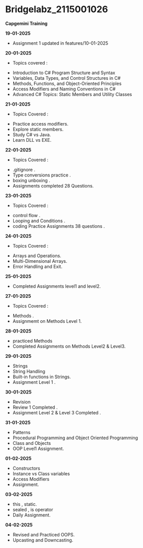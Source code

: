 # Bridgelabz_2115001026
**Capgemini Training**

**19-01-2025**
 * Assignment 1 updated in features/10-01-2025

**20-01-2025**
+ Topics covered :
* Introduction to C# Program Structure and Syntax
* Variables, Data Types, and Control Structures in C#
* Methods, Functions, and Object-Oriented Principles
* Access Modifiers and Naming Conventions in C#
* Advanced C# Topics: Static Members and Utility Classes

**21-01-2025**
+ Topics Covered :
* Practice access modifiers.
* Explore static members.
* Study C# vs Java.
* Learn DLL vs EXE.

**22-01-2025** 
+ Topics Covered : 
* .gitignore . 
* Type conversions practice .
* boxing unboxing .
* Assignments completed 28 Questions.

**23-01-2025**
+ Topics Covered : 
* control flow . 
* Looping and Conditions .
* coding Practice Assignments 38 questions .


**24-01-2025** 
+ Topics Covered : 
*  Arrays and Operations.
* Multi-Dimensional Arrays.
* Error Handling and Exit.


**25-01-2025**
* Completed Assignments level1 and level2.


**27-01-2025** 
+ Topics Covered :
* Methods . 
* Assignmemt on Methods Level 1.

**28-01-2025**
* practiced Methods
*  Completed Assignments on Methods Level2 & Level3.

**29-01-2025**
* Strings 
* String Handling
* Built-in functions in Strings.
* Assignment Level 1 .

**30-01-2025**
* Revision
* Review 1 Completed .
* Assignment Level 2 & Level 3 Completed .

**31-01-2025**
* Patterns
* Procedural Programming and Object Oriented Programming
* Class and Objects
* OOP Level1 Assignment.

**01-02-2025** 
* Constructors
* Instance vs Class variables 
* Access Modifiers 
* Assignment. 

**03-02-2025**
* this , static.
* sealed , is operator
* Daily Assignment.

**04-02-2025**
* Revised and Practiced OOPS.
* Upcasting and Downcasting.

